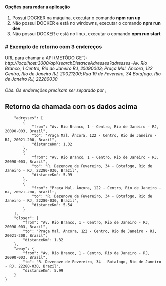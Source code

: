 #### Opções para rodar a aplicação
1. Possui DOCKER na máquina, executar o comando **npm run up**
2. Não possui DOCKER e está no windowns, executar o comando **npm run dev**
3. Não possui DOCKER e está no linux, executar o comando **npm run start**


### # Exemplo de retorno com 3 endereços
URL para chamar a API (METÓDO GET): *http://localhost:3000/api/searchDistanceAdresses?adresses=Av. Rio Branco, 1 Centro, Rio de Janeiro RJ, 20090003; Praça Mal. Âncora, 122 Centro, Rio de Janeiro RJ, 20021200; Rua 19 de Fevereiro, 34 Botafogo, Rio de Janeiro RJ, 22280030*

###### Obs. Os endereções precisam ser separado por *;*
## Retorno da chamada com os dados acima
```{
    "adresses": [
        {
            "from": "Av. Rio Branco, 1 - Centro, Rio de Janeiro - RJ, 20090-003, Brazil",
            "to": "Praça Mal. Âncora, 122 - Centro, Rio de Janeiro - RJ, 20021-200, Brazil",
            "distanceKm": 1.32
        },
        {
            "from": "Av. Rio Branco, 1 - Centro, Rio de Janeiro - RJ, 20090-003, Brazil",
            "to": "R. Dezenove de Fevereiro, 34 - Botafogo, Rio de Janeiro - RJ, 22280-030, Brazil",
            "distanceKm": 5.99
        },
        {
            "from": "Praça Mal. Âncora, 122 - Centro, Rio de Janeiro - RJ, 20021-200, Brazil",
            "to": "R. Dezenove de Fevereiro, 34 - Botafogo, Rio de Janeiro - RJ, 22280-030, Brazil",
            "distanceKm": 5.54
        }
    ],
    "closer": {
        "from": "Av. Rio Branco, 1 - Centro, Rio de Janeiro - RJ, 20090-003, Brazil",
        "to": "Praça Mal. Âncora, 122 - Centro, Rio de Janeiro - RJ, 20021-200, Brazil",
        "distanceKm": 1.32
    },
    "away": {
        "from": "Av. Rio Branco, 1 - Centro, Rio de Janeiro - RJ, 20090-003, Brazil",
        "to": "R. Dezenove de Fevereiro, 34 - Botafogo, Rio de Janeiro - RJ, 22280-030, Brazil",
        "distanceKm": 5.99
    }
}
```
